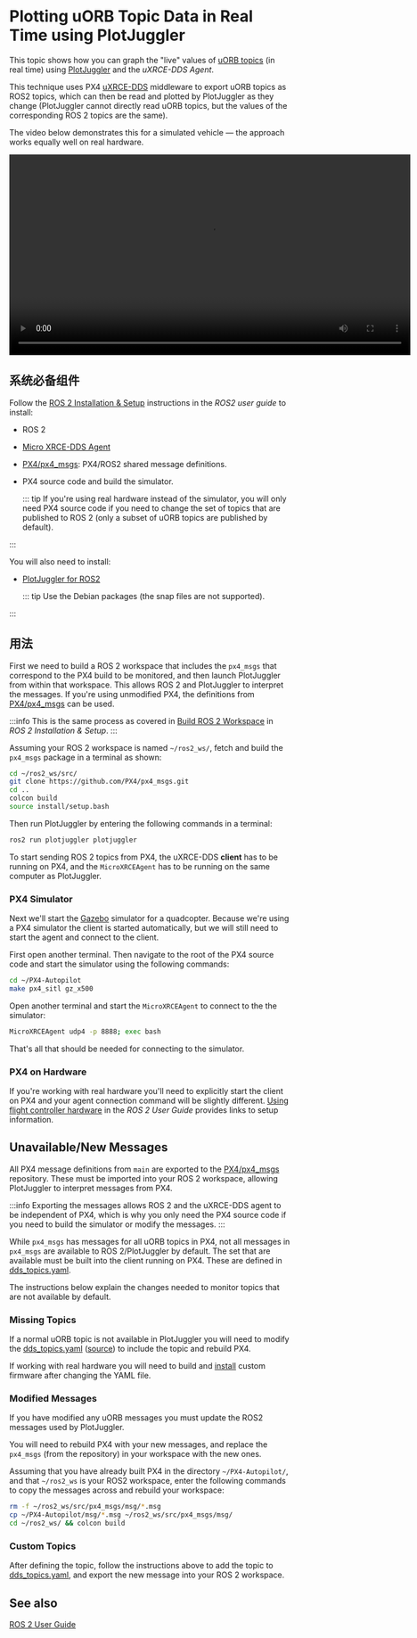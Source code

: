 # Plotting uORB Topic Data in Real Time using PlotJuggler

This topic shows how you can graph the "live" values of [uORB topics](../msg_docs/index.md) (in real time) using [PlotJuggler](../log/flight_log_analysis.md#plotjuggler) and the _uXRCE-DDS Agent_.

This technique uses PX4 [uXRCE-DDS](../middleware/uxrce_dds.md) middleware to export uORB topics as ROS2 topics, which can then be read and plotted by PlotJuggler as they change (PlotJuggler cannot directly read uORB topics, but the values of the corresponding ROS 2 topics are the same).

The video below demonstrates this for a simulated vehicle — the approach works equally well on real hardware.

<video src="../../assets/debug/realtime_debugging/realtime_debugging.mp4" width="720" controls></video>

## 系统必备组件

Follow the [ROS 2 Installation & Setup](../ros2/user_guide.md#installation-setup) instructions in the _ROS2 user guide_ to install:

- ROS 2
- [Micro XRCE-DDS Agent](../ros2/user_guide.md#setup-micro-xrce-dds-agent-client)
- [PX4/px4_msgs](https://github.com/PX4/px4_msgs): PX4/ROS2 shared message definitions.
- PX4 source code and build the simulator.

  ::: tip
  If you're using real hardware instead of the simulator, you will only need PX4 source code if you need to change the set of topics that are published to ROS 2 (only a subset of uORB topics are published by default).

:::

You will also need to install:

- [PlotJuggler for ROS2](https://github.com/facontidavide/PlotJuggler)

  ::: tip
  Use the Debian packages (the snap files are not supported).

:::

## 用法

First we need to build a ROS 2 workspace that includes the `px4_msgs` that correspond to the PX4 build to be monitored, and then launch PlotJuggler from within that workspace.
This allows ROS 2 and PlotJuggler to interpret the messages.
If you're using unmodified PX4, the definitions from [PX4/px4_msgs](https://github.com/PX4/px4_msgs) can be used.

:::info
This is the same process as covered in [Build ROS 2 Workspace](../ros2/user_guide.md#build-ros-2-workspace) in _ROS 2 Installation & Setup_.
:::

Assuming your ROS 2 workspace is named `~/ros2_ws/`, fetch and build the `px4_msgs` package in a terminal as shown:

```sh
cd ~/ros2_ws/src/
git clone https://github.com/PX4/px4_msgs.git
cd ..
colcon build
source install/setup.bash
```

Then run PlotJuggler by entering the following commands in a terminal:

```sh
ros2 run plotjuggler plotjuggler
```

To start sending ROS 2 topics from PX4, the uXRCE-DDS **client** has to be running on PX4, and the `MicroXRCEAgent` has to be running on the same computer as PlotJuggler.

### PX4 Simulator

Next we'll start the [Gazebo](../sim_gazebo_gz/index.md) simulator for a quadcopter.
Because we're using a PX4 simulator the client is started automatically, but we will still need to start the agent and connect to the client.

First open another terminal.
Then navigate to the root of the PX4 source code and start the simulator using the following commands:

```sh
cd ~/PX4-Autopilot
make px4_sitl gz_x500
```

Open another terminal and start the `MicroXRCEAgent` to connect to the the simulator:

```sh
MicroXRCEAgent udp4 -p 8888; exec bash
```

That's all that should be needed for connecting to the simulator.

### PX4 on Hardware

If you're working with real hardware you'll need to explicitly start the client on PX4 and your agent connection command will be slightly different.
[Using flight controller hardware](../ros2/user_guide.md#using-flight-controller-hardware) in the _ROS 2 User Guide_ provides links to setup information.

## Unavailable/New Messages

All PX4 message definitions from `main` are exported to the [PX4/px4_msgs](https://github.com/PX4/px4_msgs) repository.
These must be imported into your ROS 2 workspace, allowing PlotJuggler to interpret messages from PX4.

:::info
Exporting the messages allows ROS 2 and the uXRCE-DDS agent to be independent of PX4, which is why you only need the PX4 source code if you need to build the simulator or modify the messages.
:::

While `px4_msgs` has messages for all uORB topics in PX4, not all messages in `px4_msgs` are available to ROS 2/PlotJuggler by default.
The set that are available must be built into the client running on PX4.
These are defined in [dds_topics.yaml](../middleware/dds_topics.md).

The instructions below explain the changes needed to monitor topics that are not available by default.

### Missing Topics

If a normal uORB topic is not available in PlotJuggler you will need to modify the [dds_topics.yaml](../middleware/dds_topics.md) ([source](https://github.com/PX4/PX4-Autopilot/blob/main/src/modules/uxrce_dds_client/dds_topics.yaml)) to include the topic and rebuild PX4.

If working with real hardware you will need to build and [install](../config/firmware.md#installing-px4-main-beta-or-custom-firmware) custom firmware after changing the YAML file.

### Modified Messages

If you have modified any uORB messages you must update the ROS2 messages used by PlotJuggler.

You will need to rebuild PX4 with your new messages, and replace the `px4_msgs` (from the repository) in your workspace with the new ones.

Assuming that you have already built PX4 in the directory `~/PX4-Autopilot/`, and that `~/ros2_ws` is your ROS2 workspace, enter the following commands to copy the messages across and rebuild your workspace:

```sh
rm -f ~/ros2_ws/src/px4_msgs/msg/*.msg
cp ~/PX4-Autopilot/msg/*.msg ~/ros2_ws/src/px4_msgs/msg/
cd ~/ros2_ws/ && colcon build
```

### Custom Topics

After defining the topic, follow the instructions above to add the topic to [dds_topics.yaml](../middleware/dds_topics.md), and export the new message into your ROS 2 workspace.

## See also

[ROS 2 User Guide](../ros2/user_guide.md)
